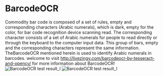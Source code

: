 # BarcodeOCR
Commodity bar code is composed of a set of rules, empty and corresponding characters (Arabic numerals), which is dark, empty for the color, for bar code recognition device scanning read. The corresponding character consists of a set of Arabic numerals for people to read directly or through the keyboard to the computer input data. This group of bars, empty and the corresponding characters represent the same information. TheBarcodeOCR mentioned herein is used to identify Arabic numerals in barcodes.
welcome to visit http://livezingy.com/barcodeocr-by-tesseract-and-opencv/ for more information about BarcodeOCR!
![BarcodeOCR test result_I](http://livezingy.com/uploads/201703/opencv/ResultLabel1.png)
![BarcodeOCR test result_I](http://livezingy.com/uploads/201703/opencv/ResultLabel2.png)
